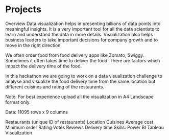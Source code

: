 # Projects
Overview
Data visualization helps  in presenting billions of data points into meaningful insights. It is a very important tool for all the data scientists to learn and understand the data in more details. Visualization also helps business leaders to take important decisions for company growth and to move in the right direction. 

We often order food from food delivery apps like Zomato, Swiggy. Sometimes it often takes time to deliver the food. There are factors which impact the delivery time of the food.

In this hackathon we are going to work on a data visualization challenge to analyse and visualize the food delivery time from the same location but different cuisines and rating of the restaurants.

Note: For best experience upload all the visualization in A4 Landscape format only.  

Data: 
11095 rows x 9 columns

Restaurants (unique ID of restaurants)
Location
Cuisines
Average cost
Minimum order
Rating
Votes
Reviews
Delivery time
Skills: 
Power BI
Tableau
Visualization
